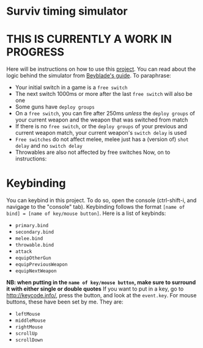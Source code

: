 # Surviv timing simulator
# THIS IS CURRENTLY A WORK IN PROGRESS

Here will be instructions on how to use this [project](https://garklein.github.io/surviv-timings/survivsimulator). You can read about the logic behind the simulator from [Beyblade's guide](https://github.com/surviv-underclock/docs). To paraphrase:
* Your initial switch in a game is a `free switch`
* The next switch 1000ms or more after the last `free switch` will also be one
* Some guns have `deploy groups`
* On a `free switch`, you can fire after 250ms *unless* the `deploy groups` of your current weapon and the weapon that was switched from match
* If there is no `free switch`, or the `deploy groups` of your previous and current weapon match, your current weapon's `switch delay` is used
* `Free switches` do not affect melee, melee just has a (version of) `shot delay` and no `switch delay`
* Throwables are also not affected by free switches
Now, on to instructions:

# Keybinding

You can keybind in this project. To do so, open the console (ctrl-shift-i, and navigage to the "console" tab). Keybinding follows the format `[name of bind] = [name of key/mouse button]`. Here is a list of keybinds:
* `primary.bind` 
* `secondary.bind` 
* `melee.bind` 
* `throwable.bind` 
* `attack`
* `equipOtherGun`
* `equipPreviousWeapon`
* `equipNextWeapon`

**NB: when putting in the `name of key/mouse button`, make sure to surround it with either single or double quotes**
If you want to put in a key, go to http://keycode.info/, press the button, and look at the `event.key`. For mouse buttons, these have been set by me. They are:
* `leftMouse`
* `middleMouse`
* `rightMouse`
* `scrollUp`
* `scrollDown`
